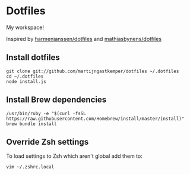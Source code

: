 # Dotfiles

My workspace!

Inspired by [harmenjanssen/dotfiles](https://github.com/harmenjanssen/dotfiles) and [mathiasbynens/dotfiles](https://github.com/mathiasbynens/dotfiles)

## Install dotfiles

    git clone git://github.com/martijngastkemper/dotfiles ~/.dotfiles
    cd ~/.dotfiles
    node install.js

## Install Brew dependencies

    /usr/bin/ruby -e "$(curl -fsSL https://raw.githubusercontent.com/Homebrew/install/master/install)"
    brew bundle install

## Override Zsh settings

To load settings to Zsh which aren't global add them to:

    vim ~/.zshrc.local
